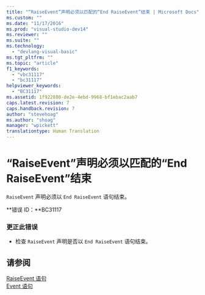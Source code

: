 ```yaml
---
title: "“RaiseEvent”声明必须以匹配的“End RaiseEvent”结束 | Microsoft Docs"
ms.custom: ""
ms.date: "11/17/2016"
ms.prod: "visual-studio-dev14"
ms.reviewer: ""
ms.suite: ""
ms.technology: 
  - "devlang-visual-basic"
ms.tgt_pltfrm: ""
ms.topic: "article"
f1_keywords: 
  - "vbc31117"
  - "bc31117"
helpviewer_keywords: 
  - "BC31117"
ms.assetid: 1f922880-de2e-4ebd-9968-bf1ebac2aab7
caps.latest.revision: 7
caps.handback.revision: 7
author: "stevehoag"
ms.author: "shoag"
manager: "wpickett"
translationtype: Human Translation
---
```

# “RaiseEvent”声明必须以匹配的“End RaiseEvent”结束
`RaiseEvent` 声明必须以 `End RaiseEvent` 语句结束。  
  
 **错误 ID：**BC31117  
  
### 更正此错误  
  
-   检查 `RaiseEvent` 声明是否以 `End RaiseEvent` 语句结束。  
  
## 请参阅  
 [RaiseEvent 语句](../../visual-basic/language-reference/statements/raiseevent-statement.md)   
 [Event 语句](../../visual-basic/language-reference/statements/event-statement.md)